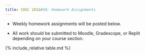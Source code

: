 ```yaml
---
title: COSC 101&#58; Homework Assignments
---
```


 * Weekly homework assignments will be posted below.  

 * All work should be submitted to Moodle, Gradescope, or Replit depending on your course section.

{% include_relative table.md %}